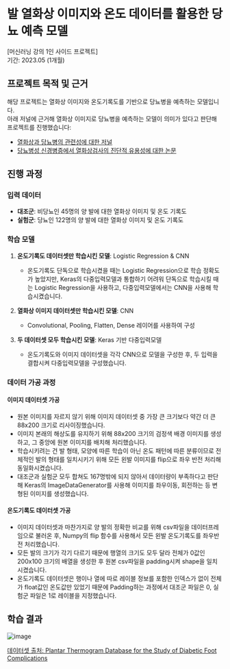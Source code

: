 # 발 열화상 이미지와 온도 데이터를 활용한 당뇨 예측 모델

[머신러닝 강의 1인 사이드 프로젝트] <br>
기간: 2023.05 (1개월)

## 프로젝트 목적 및 근거
해당 프로젝트는 열화상 이미지와 온도기록도를 기반으로 당뇨병을 예측하는 모델입니다. <br>
아래 저널에 근거해 열화상 이미지로 당뇨병을 예측하는 모델이 의미가 있다고 판단해 프로젝트를 진행했습니다:

- [열화상과 당뇨병의 관련성에 대한 저널](https://www.ncbi.nlm.nih.gov/pmc/articles/PMC2909517/)
- [당뇨병성 신경병증에서 열화상검사의 진단적 유용성에 대한 논문](https://www.e-agmr.org/upload/pdf/Kgs-004-01-07.pdf)

## 진행 과정

### 입력 데이터
- **대조군**: 비당뇨인 45명의 양 발에 대한 열화상 이미지 및 온도 기록도
- **실험군**: 당뇨인 122명의 양 발에 대한 열화상 이미지 및 온도 기록도

### 학습 모델
1. **온도기록도 데이터셋만 학습시킨 모델**: Logistic Regression & CNN
   - 온도기록도 단독으로 학습시켰을 때는 Logistic Regression으로 학습 정확도가 높았지만, Keras의 다중입력모델과 통합하기 어려워 단독으로 학습시킬 때는 Logistic Regression을 사용하고, 다중입력모델에서는 CNN을 사용해 학습시켰습니다.

2. **열화상 이미지 데이터셋만 학습시킨 모델**: CNN
   - Convolutional, Pooling, Flatten, Dense 레이어를 사용하여 구성

4. **두 데이터셋 모두 학습시킨 모델**: Keras 기반 다중입력모델
   - 온도기록도와 이미지 데이터셋을 각각 CNN으로 모델을 구성한 후, 두 입력을 결합시켜 다중입력모델을 구성했습니다.

### 데이터 가공 과정

#### 이미지 데이터셋 가공
- 원본 이미지를 자르지 않기 위해 이미지 데이터셋 중 가장 큰 크기보다 약간 더 큰 88x200 크기로 리사이징했습니다.
- 이미지 본래의 해상도를 유지하기 위해 88x200 크기의 검정색 배경 이미지를 생성하고, 그 중앙에 원본 이미지를 배치해 처리했습니다.
- 학습시키려는 건 발 형태, 모양에 따른 학습이 아닌 온도 패턴에 따른 분류이므로 전체적인 발의 형태를 일치시키기 위해 모든 왼발 이미지를 flip으로 좌우 반전 처리해 동일화시켰습니다.
- 대조군과 실험군 모두 합쳐도 167명밖에 되지 않아서 데이터량이 부족하다고 판단해 Keras의 ImageDataGenerator를 사용해 이미지를 좌우이동, 회전하는 등 변형된 이미지를 생성했습니다.

#### 온도기록도 데이터셋 가공
- 이미지 데이터셋과 마찬가지로 양 발의 정확한 비교를 위해 csv파일을 데이터프레임으로 불러온 후, Numpy의 flip 함수를 사용해서 모든 왼발 온도기록도를 좌우반전 처리했습니다.
- 모든 발의 크기가 각기 다르기 때문에 행열의 크기도 모두 달라 전체가 0값인 200x100 크기의 배열을 생성한 후 원본 csv파일을 padding시켜 shape을 일치시켰습니다.
- 온도기록도 데이터셋은 행이나 열에 따로 레이블 정보를 포함한 인덱스가 없이 전체가 float값인 온도값만 있었기 때문에 Padding하는 과정에서 대조군 파일은 0, 실험군 파일은 1로 레이블을 지정했습니다.

## 학습 결과
![image](https://github.com/user-attachments/assets/b90cb7a1-945e-498e-bbdd-5460173fe1e7)

[데이터셋 출처: Plantar Thermogram Database for the Study of Diabetic Foot Complications](https://ieee-dataport.org/open-access/plantar-thermogram-database-study-diabetic-foot-complications)

